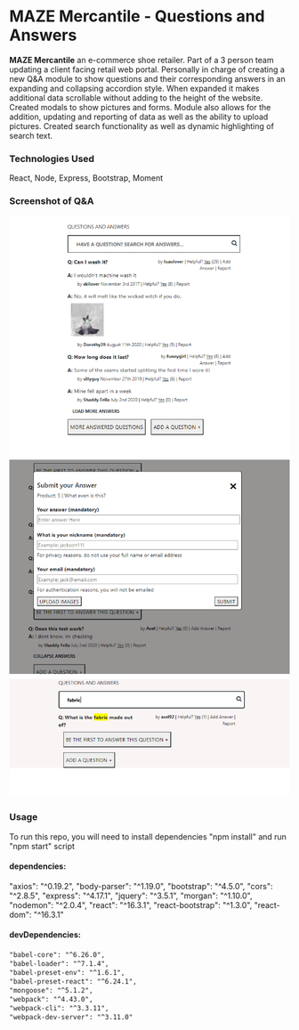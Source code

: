 # MAZE Mercantile - Questions and Answers

**MAZE Mercantile** an e-commerce shoe retailer.
Part of a 3 person team updating a client facing retail web portal.
Personally in charge of creating a new Q&A module to show questions and their corresponding answers in an expanding and collapsing accordion style.
When expanded it makes additional data scrollable without adding to the height of the website. Created modals to show pictures and forms.
Module also allows for the addition, updating and reporting of data as well as the ability to upload pictures.
Created search functionality as well as dynamic highlighting of search text.


### Technologies Used
React, Node, Express, Bootstrap, Moment

### Screenshot of Q&A
![QnA1](/QnA1.png)
![QnA2](/QnA2.png)
![QnA3](/QnA3.png)

### Usage
To run this repo, you will need to install dependencies "npm install" and run "npm start" script

#### dependencies:
  "axios": "^0.19.2",
    "body-parser": "^1.19.0",
    "bootstrap": "^4.5.0",
    "cors": "^2.8.5",
    "express": "^4.17.1",
    "jquery": "^3.5.1",
    "morgan": "^1.10.0",
    "nodemon": "^2.0.4",
    "react": "^16.3.1",
    "react-bootstrap": "^1.3.0",
    "react-dom": "^16.3.1"

 #### devDependencies:
    "babel-core": "^6.26.0",
    "babel-loader": "^7.1.4",
    "babel-preset-env": "^1.6.1",
    "babel-preset-react": "^6.24.1",
    "mongoose": "^5.1.2",
    "webpack": "^4.43.0",
    "webpack-cli": "^3.3.11",
    "webpack-dev-server": "^3.11.0"
